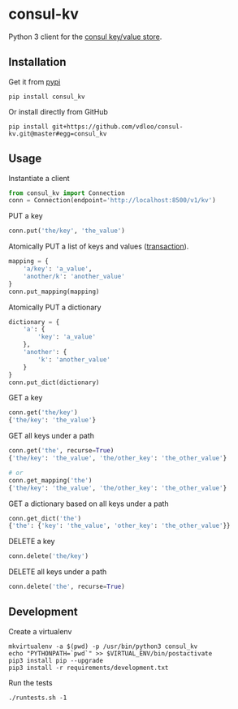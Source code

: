 # consul-kv

Python 3 client for the [consul key/value store](https://www.consul.io/docs/agent/http/kv.html).

## Installation

Get it from [pypi](https://pypi.python.org/pypi/consul_kv/)
```
pip install consul_kv
```

Or install directly from GitHub
```
pip install git+https://github.com/vdloo/consul-kv.git@master#egg=consul_kv
```

## Usage

Instantiate a client
```python
from consul_kv import Connection
conn = Connection(endpoint='http://localhost:8500/v1/kv')
```

PUT a key
```python
conn.put('the/key', 'the_value')
```

Atomically PUT a list of keys and values ([transaction](https://www.consul.io/docs/agent/http/kv.html#txn)).
```python
mapping = {
    'a/key': 'a_value',
    'another/k': 'another_value'
}
conn.put_mapping(mapping)
```

Atomically PUT a dictionary
```python
dictionary = {
    'a': {
        'key': 'a_value'
    },
    'another': {
        'k': 'another_value'
    }
}
conn.put_dict(dictionary)
```

GET a key
```python
conn.get('the/key')
{'the/key': 'the_value'}
```

GET all keys under a path
```python
conn.get('the', recurse=True)
{'the/key': 'the_value', 'the/other_key': 'the_other_value'}

# or
conn.get_mapping('the')
{'the/key': 'the_value', 'the/other_key': 'the_other_value'}
```

GET a dictionary based on all keys under a path
```python
conn.get_dict('the')
{'the': {'key': 'the_value', 'other_key': 'the_other_value'}}
```

DELETE a key
```python
conn.delete('the/key')
```

DELETE all keys under a path
```python
conn.delete('the', recurse=True)
```


## Development

Create a virtualenv
```
mkvirtualenv -a $(pwd) -p /usr/bin/python3 consul_kv
echo "PYTHONPATH=`pwd`" >> $VIRTUAL_ENV/bin/postactivate
pip3 install pip --upgrade
pip3 install -r requirements/development.txt
```

Run the tests
```
./runtests.sh -1
```
